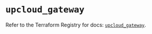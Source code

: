 # `upcloud_gateway`

Refer to the Terraform Registry for docs: [`upcloud_gateway`](https://registry.terraform.io/providers/upcloudltd/upcloud/5.1.1/docs/resources/gateway).
